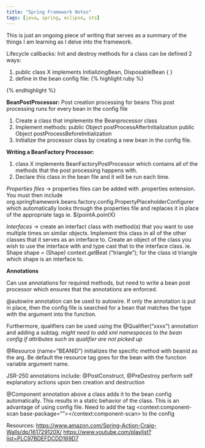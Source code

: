 ```yaml
---
title: "Spring Framework Notes"
tags: [java, spring, eclipse, sts]
---
```


This is just an ongoing piece of writing that serves as a summary of the things I am learning as I delve into the framework. 




Lifecycle callbacks:
Init and destroy methods for a class can be defined 2 ways:
1. public class X implements InitializingBean, DisposableBean { }
2. define in the bean config file:
{% highlight ruby %}
  <bean id =X” class =”Y” initmethod = “initmethod” destroy-method=”dest-method”>
 {% endhighlight %}


**BeanPostProcessor:** 
Post creation processing for beans
This post processing runs for every bean in the config file
1. Create a class that implements the Beanprocessor class
2. Implement methods: public Object postProcessAfterInitialization
public Object postProcessBeforeInitialization 
3. Initialize the processor class by creating a new bean in the config file.

**Writing a BeanFactory Processor:**
1. class X implements BeanFactoryPostProcessor which contains all of the methods that the post processing happens with. 
2. Declare this class in the bean file and it will be run each time.

*Properties files* → properties files can be added with .properties extension. You must then include org.springframework.beans.factory.config.PropertyPlaceholderConfigurer which automatically looks through the properties file and replaces it in place of the appropriate tags ie. ${pointA.pointX}

*Interfaces* → create an interfact class with method(s) that you want to use multiple times on similar objects. Implement this class in all of the other classes that it serves as an interface to. Create an object of the class you wish to use the interface with and type cast that to the interface class.
ie. Shape shape = (Shape) context.getBeat (“triangle”); for the class id triangle which shape is an interface to. 



**Annotations**

Can use annotations for required methods, but need to write a bean post processor which ensures that the annotations are enforced. 

@autowire annotation can be used to autowire. If only the annotation is put in place, then the config file is searched for a bean that matches the type with the argument into the function.

Furthermore, qualifiers can be used using the @Qualifier(“xxxx”) annotation and adding a <qualifier  value=”xxxx”> subtag.
*might need to add xml namespaces to the bean config if attributes such as qualifier are not picked up*

@Resource (name=”BEANID”) initializes the specific method with beanid as the arg. 
Be default the resource tag goes for the bean with the function variable argument name. 

JSR-250 annotations include: @PostConstruct, @PreDestroy perform self explanatory actions upon ben creation and destruction

@Component annotation above a class adds it to the bean config automatically. This results in a static behavior of the class. This is an advantage of using config file. 
Need to add the tag <context:component-scan base-package=””></context:component-scan> to the config 


Resources: https://www.amazon.com/Spring-Action-Craig-Walls/dp/161729120X/
https://www.youtube.com/playlist?list=PLC97BDEFDCDD169D7
